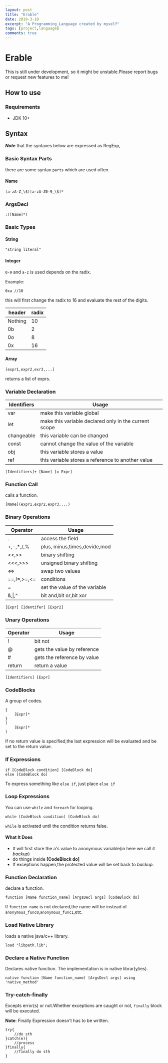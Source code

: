 ```yaml
---
layout: post
title: "Erable"
date: 2019-3-10
excerpt: "A Programming Language created by myself"
tags: [project,language]
comments: true
---
```


# Erable

This is still under development, so it might be unstable.Please report bugs or request new features to me!  

## How to use

### Requirements

+ JDK 10+



## Syntax

***Note*** that the syntaxes below are expressed as RegExp,

### Basic Syntax Parts

there are some syntax `parts` which are used often.

#### Name

```
[a-zA-Z_\$][a-zA-Z0-9_\$]*
```

### ArgsDecl

```
:([Name]*)
```



### Basic Types

#### String

```
"string literal"
```

#### Integer

`0-9` and `a-z` is used depends on the radix.

Example:

```
0xa //10
```

this will first change the radix to 16 and evaluate the rest of the digits.

| header  | radix |
| ------- | ----- |
| Nothing | 10    |
| 0b      | 2     |
| 0o      | 8     |
| 0x      | 16    |





#### Array

```
[expr1,expr2,exr3,...]
```

returns a list of exprs.

### Variable Declaration

| Identifiers | Usage                                                 |
| ----------- | ----------------------------------------------------- |
| var         | make this variable global                             |
| let         | make this variable declared only in the current scope |
| changeable  | this variable can be changed                          |
| const       | cannot change the value of the variable               |
| obj         | this variable stores a value                          |
| ref         | this variable stores a reference to another value     |

```
[Identifiers]+ [Name] [= Expr]
```

### Function Call

calls a function.

```
[Name](expr1,expr2,expr3,...)
```
### Binary Operations

| Operator     | Usage                         |
| ------------ | ----------------------------- |
| \.           | access the field              |
| \+,\-,\*,/,% | plus, minus,times,devide,mod  |
| <<,\>\>      | binary shifting               |
| <<<,>>>      | unsigned binary shifting      |
| <=>          | swap two values               |
| ==,!=,\>=,<= | conditions                    |
| =            | set the value of the variable |
| &,\|,^       | bit and,bit or,bit xor        |

```
[Expr] [Identifer] [Expr2]
```

### Unary Operations

| Operator | Usage                       |
| :------- | --------------------------- |
| !        | bit not                     |
| @        | gets the value by reference |
| #        | gets the reference by value |
| return   | return a value              |

```
[Identifiers] [Expr]
```

### CodeBlocks

A group of codes.

```
{
    [Expr]*
}
(
    [Expr]*
)
```

If no return value is specified,the last expression will be evaluated and be set to the return value.



### If Expressions

```
if [CodeBlock condition] [CodeBlock do]
else [CodeBlock do]
```

To express something like `else if`, just place `else if`

### Loop Expressions

You can use `while` and `foreach` for looping.  

```
while [CodeBlock condition] [CodeBlock do]
```

`while` is activated until the condition returns false.

#### What It Does

+ It will first store the a's value to anonymous variable(in here we call it *backup*)
+ do things inside **[CodeBlock do]**
+ If exceptions happen,the protected value will be set back to *backup*.

### Function Declaration

declare a function.

```
function [Name function_name] [ArgsDecl args] [CodeBlock do]
```

If `function name` is not declared,the name will be instead of `anonymous_func0`,`anonymous_func1`,etc.

###  Load Native Library

loads a native java/c++ library.

```
load "libpath.lib";
```

### Declare a Native Function

Declares native function. The implementation is in native librar(y/ies).

```
native function [Name function_name] [ArgsDecl args] using 'native_method'
```

### Try-catch-finally

Excepts error(s) or not.Whether exceptions are caught or not, `finally` block will be executed.

**Note**: Finally Expression doesn't has to be written.

```
try{
    //do sth
}catch(e){
    //process
}finally{
    //finally do sth
}
```



